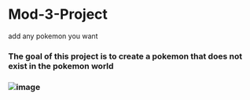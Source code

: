 # Mod-3-Project
add any pokemon you want
<h3>The goal of this project is to create a pokemon that does not exist in the pokemon world<h3/>

![image](/wireframe)